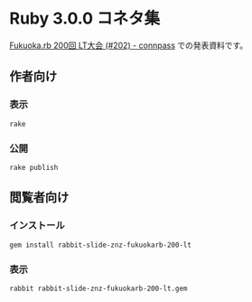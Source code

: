 # Ruby 3.0.0 コネタ集

[Fukuoka.rb 200回 LT大会 (#202) - connpass](https://fukuokarb.connpass.com/event/206956/)
での発表資料です。

## 作者向け

### 表示

    rake

### 公開

    rake publish

## 閲覧者向け

### インストール

    gem install rabbit-slide-znz-fukuokarb-200-lt

### 表示

    rabbit rabbit-slide-znz-fukuokarb-200-lt.gem
